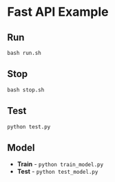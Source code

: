 # Fast API Example 

## Run

`bash run.sh`

## Stop

`bash stop.sh`

## Test

`python test.py`

## Model

- **Train** - `python train_model.py`
- **Test** - `python test_model.py`

